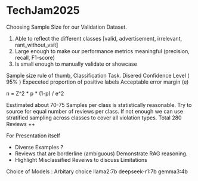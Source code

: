 # TechJam2025 


Choosing Sample Size for our Validation Dataset. 
1. Able to reflect the different classes [valid, advertisement, irrelevant, rant_without_vsit]
2. Large enough to make our performance metrics meaningful (precision, recall, F1-score)
3. Is small enough to manually validate or showcase 

Sample size rule of thumb, Classification Task. 
Disered Confidence Level ( 95% ) 
Expeceted proportion of positive labels
Acceptable error margin (e)

n = Z^2 * p * (1-p) / e^2 

Esstimated about 70-75 Samples per class is statistically reasonable. 
Try to source for equal number of reviews per class. 
If not enough we can use stratified sampling across classes to cover all violation types. 
Total 280 Reviews ++ 


For Presentation itself 
- Diverse Examples ? 
- Reviews that are borderline (ambiguous) Demonstrate RAG reasoning. 
- Highlight Misclassified Reveiws to discuss Limitations 


Choice of Models : Arbitary choice 
llama2:7b 
deepseek-r1:7b 
gemma3:4b 